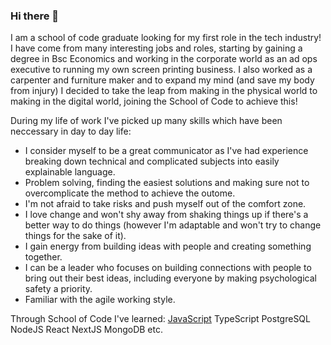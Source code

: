 ### Hi there 👋

I am a school of code graduate looking for my first role in the tech industry! I have come from many interesting jobs and roles, starting by gaining a degree in Bsc Economics and working in the corporate world as an ad ops executive to running my own screen printing business. I also worked as a carpenter and furniture maker and to expand my mind (and save my body from injury) I decided to take the leap from making in the physical world to making in the digital world, joining the School of Code to achieve this! 

During my life of work I've picked up many skills which have been neccessary in day to day life: 
- I consider myself to be a great communicator as I've had experience breaking down technical and complicated subjects into easily explainable language. 
- Problem solving, finding the easiest solutions and making sure not to overcomplicate the method to achieve the outome.
- I'm not afraid to take risks and push myself out of the comfort zone.
- I love change and won't shy away from shaking things up if there's a better way to do things (however I'm adaptable and won't try to change things for the sake of it).
- I gain energy from building ideas with people and creating something together.
- I can be a leader who focuses on building connections with people to bring out their best ideas, including everyone by making psychological safety a priority. 
- Familiar with the agile working style.

Through School of Code I've learned:
[JavaScript](https://img.shields.io/badge/JavaScript-323330?style=for-the-badge&logo=javascript&logoColor=F7DF1E)
TypeScript
PostgreSQL
NodeJS
React
NextJS
MongoDB etc.

<!--
**remiyeku/remiyeku** is a ✨ _special_ ✨ repository because its `README.md` (this file) appears on your GitHub profile.

Here are some ideas to get you started:

- 🔭 I’m currently working on ...
- 🌱 I’m currently learning ...
- 👯 I’m looking to collaborate on ...
- 🤔 I’m looking for help with ...
- 💬 Ask me about ...
- 📫 How to reach me: ...
- 😄 Pronouns: ...
- ⚡ Fun fact: ...
-->
